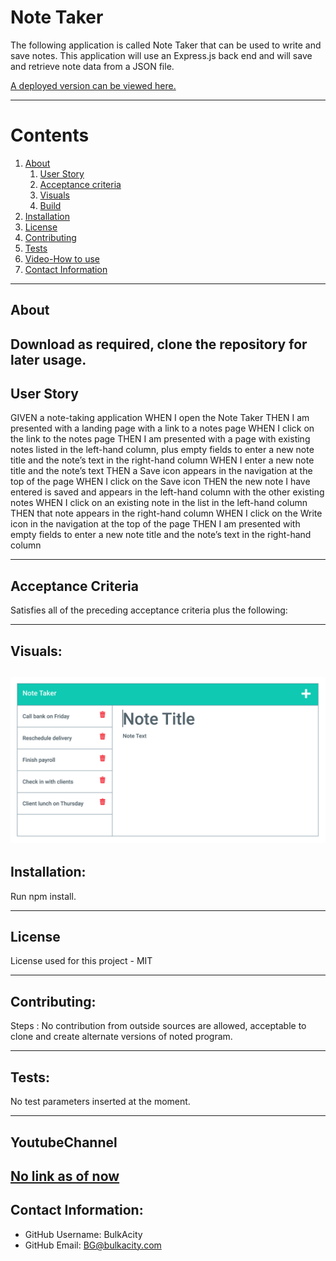 # Note Taker 

   The following application is called Note Taker that can be used to write and save notes. This application will use an Express.js back end and will save and retrieve note data from a JSON file.
  
  [A deployed version can be viewed here.](https://note-taker-bulkacity.herokuapp.com/)
  
---
# Contents
1. [About](#About)
    1. [User Story](#user%20story)
    2. [Acceptance criteria](#acceptance%20criteria)
    3. [Visuals](#visuals)
    4. [Build](#build)
2. [Installation](#installation)
3. [License](#license)
4. [Contributing](#contributing)
5. [Tests](#tests)
6. [Video-How to use](#YoutubeChannel)
7. [Contact Information](#Contact%20Information)
---
## About
  Download as required, clone the repository for later usage.
---
## User Story

GIVEN a note-taking application
WHEN I open the Note Taker
THEN I am presented with a landing page with a link to a notes page
WHEN I click on the link to the notes page
THEN I am presented with a page with existing notes listed in the left-hand column, plus empty fields to enter a new note title and the note’s text in the right-hand column
WHEN I enter a new note title and the note’s text
THEN a Save icon appears in the navigation at the top of the page
WHEN I click on the Save icon
THEN the new note I have entered is saved and appears in the left-hand column with the other existing notes
WHEN I click on an existing note in the list in the left-hand column
THEN that note appears in the right-hand column
WHEN I click on the Write icon in the navigation at the top of the page
THEN I am presented with empty fields to enter a new note title and the note’s text in the right-hand column

---
## Acceptance Criteria
  
Satisfies all of the preceding acceptance criteria plus the following:

---
## Visuals:
![Example](./img/11-express-homework-demo-01.png)
---
## Installation:
Run npm install. 

---
## License
  License used for this project - MIT

---
## Contributing:
  
 Steps :
 No contribution from outside sources are allowed, acceptable to clone and create alternate versions of noted program. 

---
## Tests:
No test parameters inserted at the moment.

---
## YoutubeChannel
   [No link as of now]()
---
## Contact Information:
* GitHub Username: BulkAcity
* GitHub Email: BG@bulkacity.com
  
